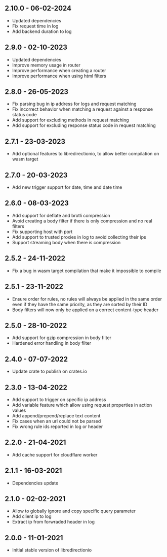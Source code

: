 ## 2.10.0 - 06-02-2024

 * Updated dependencies
 * Fix request time in log
 * Add backend duration to log

## 2.9.0 - 02-10-2023

 * Updated dependencies
 * Improve memory usage in router
 * Improve performance when creating a router
 * Improve performance when using html filters

## 2.8.0 - 26-05-2023

 * Fix parsing bug in ip address for logs and request matching
 * Fix incorrect behavior when matching a request against a response status code
 * Add support for excluding methods in request matching
 * Add support for excluding response status code in request matching

## 2.7.1 - 23-03-2023

 * Add optional features to libredirectionio, to allow better compilation on wasm target

## 2.7.0 - 20-03-2023

 * Add new trigger support for date, time and date time

## 2.6.0 - 08-03-2023

 * Add support for deflate and brotli compression
 * Avoid creating a body filter if there is only compression and no real filters
 * Fix supporting host with port
 * Add support to trusted proxies in log to avoid collecting their ips
 * Support streaming body when there is compression

## 2.5.2 - 24-11-2022

 * Fix a bug in wasm target compilation that make it impossible to compile

## 2.5.1 - 23-11-2022

 * Ensure order for rules, no rules will always be applied in the same order even if they have the same priority, as they are sorted by their ID
 * Body filters will now only be applied on a correct content-type header

## 2.5.0 - 28-10-2022

 * Add support for gzip compression in body filter
 * Hardened error handling in body filter

## 2.4.0 - 07-07-2022

 * Update crate to publish on crates.io

## 2.3.0 - 13-04-2022

 * Add support to trigger on specific ip address
 * Add variable feature which allow using request properties in action values
 * Add append/prepend/replace text content
 * Fix cases when an url could not be parsed
 * Fix wrong rule ids reported in log or header

## 2.2.0 - 21-04-2021

 * Add cache support for cloudflare worker

## 2.1.1 - 16-03-2021

 * Dependencies update

## 2.1.0 - 02-02-2021

 * Allow to globally ignore and copy specific query parameter
 * Add client ip to log
 * Extract ip from forwraded header in log

## 2.0.0 - 11-01-2021

 * Initial stable version of libredirectionio
